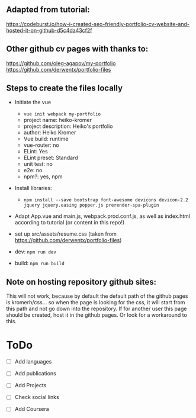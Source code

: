 ## Adapted from tutorial:
https://codeburst.io/how-i-created-seo-friendly-portfolio-cv-website-and-hosted-it-on-github-d5c4da43cf2f

## Other github cv pages with thanks to:
https://github.com/oleg-agapov/my-portfolio
https://github.com/derwentx/portfolio-files

## Steps to create the files locally
- Initiate the vue
  - `vue init webpack my-portfolio`
  - project name: heiko-kromer
  - project description: Heiko's portfolio
  - author: Heiko Kromer
  - Vue build: runtime
  - vue-router: no
  - ELint: Yes
  - ELint preset: Standard
  - unit test: no
  - e2e: no
  - npm?: yes, npm


- Install libraries:
  - `npm install --save bootstrap font-awesome devicons devicon-2.2 jquery jquery.easing popper.js prerender-spa-plugin`

- Adapt App.vue and main.js, webpack.prod.conf.js, as well as index.html according to tutorial (or content in this repo!)

- set up src/assets/resume.css (taken from https://github.com/derwentx/portfolio-files)

- dev: `npm run dev`
- build: `npm run build`

## Note on hosting repository github sites:

This will not work, because by default the default path of the github pages is kromerh/css... so when the page is looking for the css, it will start from this path and not go down into the repository. If for another user this page should be created, host it in the github pages. Or look for a workaround to this.

# ToDo

- [ ] Add languages
- [ ] Add publications
- [ ] Add Projects
- [ ] Check social links
- [ ] Add Coursera

